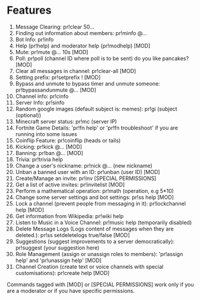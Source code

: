 # Features
1) Message Clearing: pr!clear 50...
2) Finding out information about members: pr!minfo @...
3) Bot Info: pr!info
4) Help (pr!help) and moderator help (pr!modhelp) [MOD]
5) Mute: pr!mute @... 10s [MOD]
6) Poll: pr!poll (channel ID where poll is to be sent) do you like pancakes? [MOD]
7) Clear all messages in channel: pr!clear-all [MOD]
8) Setting prefix: pr!setprefix ! [MOD]
9) Bypass and unmute to bypass timer and unmute someone: pr!bypassandunmute @... [MOD]
10) Channel info: pr!cinfo
11) Server Info: pr!sinfo
12) Random google images (default subject is: memes): pr!gi (subject (optional))
13) Minecraft server status: pr!mc (server IP)
14) Fortnite Game Details: 'pr!fn help' or 'pr!fn troubleshoot' if you are running into some issues
15) Coinflip Feature: pr!coinflip (heads or tails)
16) Kicking: pr!kick @... [MOD]
17) Banning: pr!ban @... [MOD]
18) Trivia: pr!trivia help
19) Change a user's nickname: pr!nick @... (new nickname) 
20) Unban a banned user with an ID: pr!unban (user ID) [MOD]
21) Create/Manage an invite: pr!inv [SPECIAL PERMISSIONS]
22) Get a list of active invites: pr!invitelist [MOD]
23) Perform a mathematical operation: pr!math (operation, e.g 5*10)
24) Change some server settings and bot settings: pr!ss help [MOD]
25) Lock a channel (prevent people from messaging in it): pr!lockchannel help [MOD]
26) Get information from Wikipedia: pr!wiki help
27) Listen to Music in a Voice Channel: pr!music help (temporarily disabled)
28) Delete Message Logs (Logs content of messages when they are deleted.): pr!ss setdeletelogs true/false [MOD]
29) Suggestions (suggest improvements to a server democratically): pr!suggest (your suggestion here)
30) Role Management (assign or unassign roles to members): 'pr!assign help' and 'pr!unassign help' [MOD]
31) Channel Creation (create text or voice channels with special customisations): pr!create help [MOD]

Commands tagged with [MOD] or [SPECIAL PERMISSIONS] work only if you are a moderator or if you have specific permissions.
